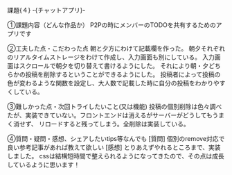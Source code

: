 課題{４} -{チャットアプリ}-

①課題内容（どんな作品か）
P2Pの時にメンバーのTODOを共有するためのアプリです


②工夫した点・こだわった点
朝と夕方にわけて記載欄を作った。
朝夕それぞれのリアルタイムストレージをわけて作成し、入力画面も別にしている。
入力画面はスクロールで朝夕を切り替えて書けるようにした。
それにより朝・夕どちらかの投稿を削除するということができるようにした。
投稿者によって投稿の色が変わるような関数を設定し、大人数で記載した時に自分の投稿をわかりやすくしている。

③難しかった点・次回トライしたいこと(又は機能)
投稿の個別削除は色々調べたが、実装できていない。フロントエンドは消えるがサーバーがどうしてもうまく消せず、
リロードすると残ってしまう。全削除は実装している。

④質問・疑問・感想、シェアしたいtips等なんでも
[質問]
個別のremove対応で良い参考記事があれば教えて欲しい
[感想]
とりあえずやれるところまで、実装しました。
cssは結構短時間で整えられるようになってきたので、その点は成長しているように思います！
